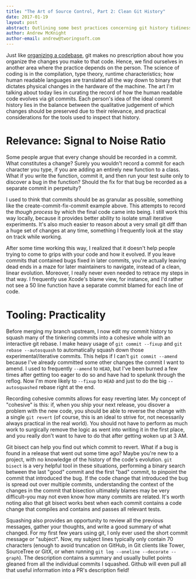 ```yaml
---
title: "The Art of Source Control, Part 2: Clean Git History"
date: 2017-01-19
layout: post
abstract: Outlining some best practices concerning git history tidiness.
author: Andrew McKnight
author-email: andrew@tworingsoft.com
---
```


Just like [organizing a codebase](/blog/2017/01/14/art-of-source-control-part-1-organizing-codebases.html), git makes no prescription about how you organize the changes you make to that code. Hence, we find ourselves in another area where the practice depends on the person. The science of coding is in the compilation, type theory, runtime characteristics; how human readable languages are translated all the way down to binary that dictates physical changes in the hardware of the machine. The art I'm talking about today lies in curating the record of how the human readable code evolves via git commits. Each person's idea of the ideal commit history lies in the balance between the qualitative judgement of which changes should be preserved due to their relevance, and practical considerations for the tools used to inspect that history. 

# Relevance: Signal to Noise Ratio

Some people argue that every change should be recorded in a commit. What constitutes a change? Surely you wouldn't record a commit for each character you type, if you are adding an entirely new function to a class. What if you write the function, commit it, and then run your test suite only to discover a bug in the function? Should the fix for that bug be recorded as a separate commit in perpetuity?

I used to think that commits should be as granular as possible, something like the create-commit-fix-commit example above. This attempts to record the _though process_ by which the final code came into being. I still work this way locally, because it provides better ability to isolate small iterative experiments. It's also much easier to reason about a very small git diff than a huge set of changes at any time, something I frequently look at the stay on track while working.

After some time working this way, I realized that it doesn't help people trying to come to grips with your code and how it evolved. If you leave commits that contained bugs fixed in later commits, you're actually leaving dead ends in a maze for later maintainers to navigate, instead of a clean, linear evolution. Moreover, I really never even needed to retrace my steps in that way. I frequently use Xcode's blame view, for instance, and I'd rather not see a 50 line function have a separate commit blamed for each line of code.

# Tooling: Practicality

Before merging my branch upstream, I now edit my commit history to squash many of the tinkering commits into a cohesive whole with an interactive git rebase. I make heavy usage of `git commit --fixup` and `git rebase --autosquash` to automatically squash down those experimental/iterative commits. This helps if I can't `git commit --amend` because I've already committed some other changes the commit I want to amend. I used to frequently `--amend` to `HEAD`, but I've been burned a few times after getting too eager to do so and have had to spelunk through the reflog. Now I'm more likely to `--fixup` to `HEAD` and just to do the big `--autosquashed` rebase right at the end.

Recording cohesive commits allows for easy reverting later. My concept of "cohesive" is this: if, when you ship your next release, you disover a problem with the new code, you should be able to reverse the change with a single `git revert` (of course, this is an ideal to strive for, not necessarily always practical in the real world). You should not have to perform as much work to surgically remove the logic as went into writing it in the first place, and you really don't want to have to do that after getting woken up at 3 AM.

Git bisect can help you find out which commit to revert. What if a bug is found in a release that went out some time ago? Maybe you're new to a project, with no knowledge of the history of the code's evolution. `git bisect` is a very helpful tool in these situations, performing a binary search between the last "good" commit and the first "bad" commit, to pinpoint the commit that introduced the bug. If the code change that introduced the bug is spread out over multiple commits, understanding the context of the changes in the commit that bisection ultimately blames may be very difficult–you may not even know how many commits are related. It's worth noting also that git bisect works best when each commit contains a code change that compiles and contains and passes all relevant tests.

Squashing also provides an opportunity to review all the previous messages, gather your thoughts, and write a good summary of what changed. For my first few years using git, I only ever used the short commit message or "subject". Now, my subject lines typically only contain 70 characters (enough to avoid truncation on GitHub, in Git clients like Tower, SourceTree or GitX, or when running `git log --oneline --decorate --graph`). The description contains a summary and usually bullet points gleaned from all the individual commits I squashed. Github will even pull all that useful information into a PR's description field!